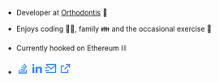 
* Developer at [Orthodontis](//orthodontis.no) 🦷
* Enjoys coding 👨‍💻, family 👪 and the occasional exercise 🎾
* Currently hooked on Ethereum ⛓️


* [![StackOverflow](stack-overflow.png)](//stackoverflow.com/users/2732991/halvor-holsten-strand)
 [![LinkedIn](linkedin.png)](http://www.linkedin.com/in/halvorholstenstrand)
 [![Email](mail.png)](mailto:halvor.holsten.strand@gmail.com)
 [![Website](external.png)](//halvorstrand.com)
